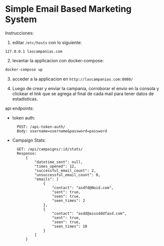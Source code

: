 Simple Email Based Marketing System
===================================

Instrucciones:

1. editar `/etc/hosts` con lo siguiente:
```
127.0.0.1 lascampanias.com
```

2. levantar la applicacion con docker-compose:
```bash
docker-compose up
```

3. acceder a la applicacion en `http://lascampanias.com:8080/`

4. Luego de crear y enviar la campania, corroborar el envio en la consola y
   clickear el link que se agrega al final de cada mail para tener datos de
   estadisticas.


api endpoints:

- token auth:

        POST: /api-token-auth/
        Body: username=username&password=password

- Campaign Stats:

        GET: /api/campaigns/:id/stats/
        Response:
            {
                "datetime_sent": null,
                "times_opened": 12,
                "successful_email_count": 2,
                "unsuccessful_email_count": 0,
                "emails": [
                    {
                        "contact": "asdfd@Noid.com",
                        "sent": true,
                        "seen": true,
                        "seen_times": 2
                    },
                    {
                        "contact": "asdd@asssdddfasd.com",
                        "sent": true,
                        "seen": true,
                        "seen_times": 10
                    }
                ]
            }

